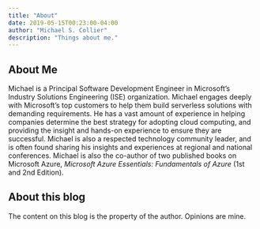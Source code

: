 ```yaml
---
title: "About"
date: 2019-05-15T00:23:00-04:00
author: "Michael S. Collier"
description: "Things about me."
---
```


## About Me

Michael is a Principal Software Development Engineer in Microsoft’s Industry Solutions Engineering (ISE) organization.  Michael engages deeply with Microsoft’s top customers to help them build serverless solutions with demanding requirements. He has a vast amount of experience in helping companies determine the best strategy for adopting cloud computing, and providing the insight and hands-on experience to ensure they are successful. Michael is also a respected technology community leader, and is often found sharing his insights and experiences at regional and national conferences.  Michael is also the co-author of two published books on Microsoft Azure, _Microsoft Azure Essentials: Fundamentals of Azure_ (1st and 2nd Edition).

## About this blog

The content on this blog is the property of the author.  Opinions are mine.